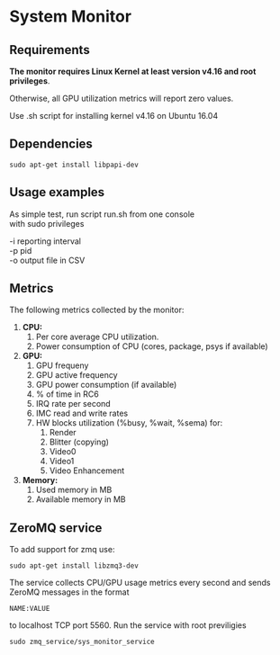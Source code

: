 # System Monitor

## Requirements
**The monitor requires Linux Kernel at least version v4.16 and root privileges**.

Otherwise, all GPU utilization metrics will report zero values.

Use .sh script for installing kernel v4.16 on Ubuntu 16.04

## Dependencies
```
sudo apt-get install libpapi-dev
```

## Usage examples
As simple test, run script run.sh from one console        
with sudo privileges          
             
-i reporting interval    
-p pid         
-o output file in CSV         

## Metrics
The following metrics collected by the monitor:
1. **CPU:**
     1. Per core average CPU utilization.
     2. Power consumption of CPU (cores, package, psys if available)
2. **GPU:**
     1. GPU frequeny
     2. GPU active frequency
     3. GPU power consumption (if available)
     4. % of time in RC6
     5. IRQ rate per second
     6. IMC read and write rates
     7. HW blocks utilization (%busy, %wait, %sema) for:
           1. Render
           2. Blitter (copying)
           3. Video0
           4. Video1
           5. Video Enhancement
3. **Memory:**
     1. Used memory in MB
     2. Available memory in MB

## ZeroMQ service

To add support for zmq use:
```
sudo apt-get install libzmq3-dev
```

The service collects CPU/GPU usage metrics every second and sends ZeroMQ messages in the format
```
NAME:VALUE
```
to localhost TCP port 5560.
Run the service with root previligies
```
sudo zmq_service/sys_monitor_service
```